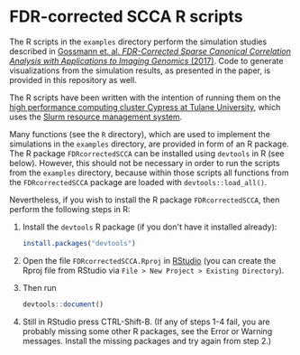 # FDR-corrected SCCA R scripts

The R scripts in the `examples` directory perform the simulation studies described in [Gossmann et. al. *FDR-Corrected Sparse Canonical Correlation Analysis with Applications to Imaging Genomics* (2017)](https://arxiv.org/abs/1705.04312). Code to generate visualizations from the simulation results, as presented in the paper, is provided in this repository as well.

The R scripts have been written with the intention of running them on the [high performance computing cluster Cypress at Tulane University](https://crsc.tulane.edu/), which uses the [Slurm resource management system](https://slurm.schedmd.com/documentation.html).

Many functions (see the `R` directory), which are used to implement the simulations in the `examples` directory, are provided in form of an R package. The R package `FDRcorrectedSCCA` can be installed using `devtools` in R (see below). However, this should not be necessary in order to run the scripts from the `examples` directory, because within those scripts all functions from the `FDRcorrectedSCCA` package are loaded with `devtools::load_all()`.

Nevertheless, if you wish to install the R package `FDRcorrectedSCCA`, then perform the following steps in R:

1. Install the `devtools` R package (if you don't have it installed already):
    ```R
    install.packages("devtools")
    ```

2. Open the file `FDRcorrectedSCCA.Rproj` in [RStudio](https://www.rstudio.com/) (you can create the Rproj file from RStudio via `File > New Project > Existing Directory`).

3. Then run
    ```R
    devtools::document()
    ```

4. Still in RStudio press CTRL-Shift-B. (If any of steps 1-4 fail, you are probably missing some other R packages, see the Error or Warning messages. Install the missing packages and try again from step 2.)
